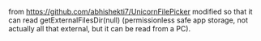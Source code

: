 from https://github.com/abhishekti7/UnicornFilePicker
modified so that it can read getExternalFilesDir(null) (permissionless safe app storage, not actually all that external, but it can be read from a PC).
